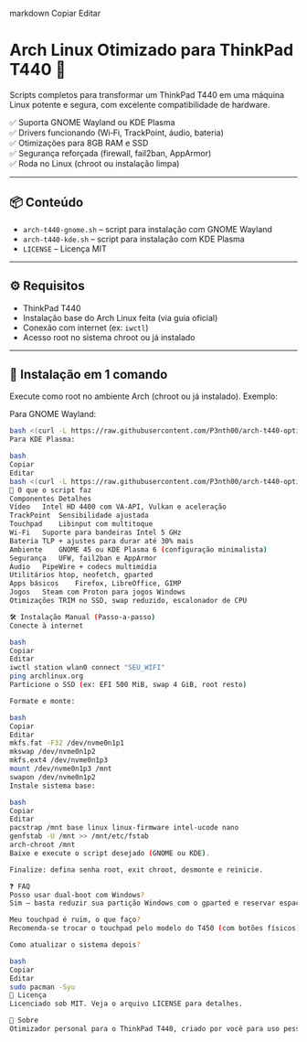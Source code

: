 
markdown
Copiar
Editar
# Arch Linux Otimizado para ThinkPad T440 🚀

Scripts completos para transformar um ThinkPad T440 em uma máquina Linux potente e segura, com excelente compatibilidade de hardware.

✅ Suporta GNOME Wayland ou KDE Plasma  
✅ Drivers funcionando (Wi‑Fi, TrackPoint, áudio, bateria)  
✅ Otimizações para 8GB RAM e SSD  
✅ Segurança reforçada (firewall, fail2ban, AppArmor)  
✅ Roda no Linux (chroot ou instalação limpa)

---

## 📦 Conteúdo
- `arch-t440-gnome.sh` – script para instalação com GNOME Wayland  
- `arch-t440-kde.sh` – script para instalação com KDE Plasma  
- `LICENSE` – Licença MIT

---

## ⚙️ Requisitos
- ThinkPad T440  
- Instalação base do Arch Linux feita (via guia oficial)  
- Conexão com internet (ex: `iwctl`)  
- Acesso root no sistema chroot ou já instalado

---

## 🚀 Instalação em 1 comando

Execute como root no ambiente Arch (chroot ou já instalado). Exemplo:

Para GNOME Wayland:
```bash
bash <(curl -L https://raw.githubusercontent.com/P3nth00/arch-t440-optimized/main/arch-t440-gnome-wayland.sh)
Para KDE Plasma:

bash
Copiar
Editar
bash <(curl -L https://raw.githubusercontent.com/P3nth00/arch-t440-optimized/main/arch-t440-ultimate.sh)
🧩 O que o script faz
Componentes	Detalhes
Vídeo	Intel HD 4400 com VA‑API, Vulkan e aceleração
TrackPoint	Sensibilidade ajustada
Touchpad	Libinput com multitoque
Wi‑Fi	Suporte para bandeiras Intel 5 GHz
Bateria	TLP + ajustes para durar até 30% mais
Ambiente	GNOME 45 ou KDE Plasma 6 (configuração minimalista)
Segurança	UFW, fail2ban e AppArmor
Áudio	PipeWire + codecs multimídia
Utilitários	htop, neofetch, gparted
Apps básicos	Firefox, LibreOffice, GIMP
Jogos	Steam com Proton para jogos Windows
Otimizações	TRIM no SSD, swap reduzido, escalonador de CPU

🛠️ Instalação Manual (Passo‑a‑passo)
Conecte à internet

bash
Copiar
Editar
iwctl station wlan0 connect "SEU_WIFI"
ping archlinux.org
Particione o SSD (ex: EFI 500 MiB, swap 4 GiB, root resto)

Formate e monte:

bash
Copiar
Editar
mkfs.fat -F32 /dev/nvme0n1p1
mkswap /dev/nvme0n1p2
mkfs.ext4 /dev/nvme0n1p3
mount /dev/nvme0n1p3 /mnt
swapon /dev/nvme0n1p2
Instale sistema base:

bash
Copiar
Editar
pacstrap /mnt base linux linux-firmware intel-ucode nano
genfstab -U /mnt >> /mnt/etc/fstab
arch-chroot /mnt
Baixe e execute o script desejado (GNOME ou KDE).

Finalize: defina senha root, exit chroot, desmonte e reinicie.

❓ FAQ
Posso usar dual‑boot com Windows?
Sim — basta reduzir sua partição Windows com o gparted e reservar espaço para o Arch.

Meu touchpad é ruim, o que faço?
Recomenda-se trocar o touchpad pelo modelo do T450 (com botões físicos).

Como atualizar o sistema depois?

bash
Copiar
Editar
sudo pacman -Syu
📝 Licença
Licenciado sob MIT. Veja o arquivo LICENSE para detalhes.

📌 Sobre
Otimizador personal para o ThinkPad T440, criado por você para uso pessoal e ou compartilhamento. Scripts que abordam instalação, suporte a hardware, segurança e experiência de desktop completa.
